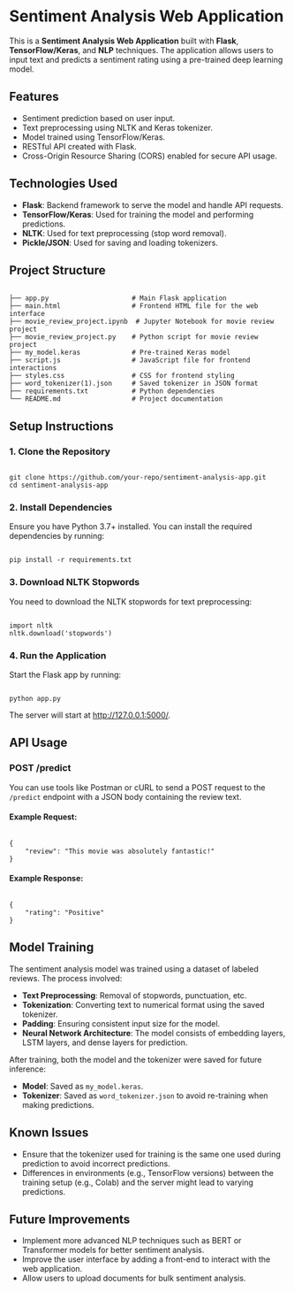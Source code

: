 <!DOCTYPE html>
<html lang="en">
<head>
    <meta charset="UTF-8">
    <meta name="viewport" content="width=device-width, initial-scale=1.0">
    <title>Sentiment Analysis Web Application</title>
</head>
<body>

<h1>Sentiment Analysis Web Application</h1>

<p>This is a <strong>Sentiment Analysis Web Application</strong> built with <strong>Flask</strong>, <strong>TensorFlow/Keras</strong>, and <strong>NLP</strong> techniques. The application allows users to input text and predicts a sentiment rating using a pre-trained deep learning model.</p>

<h2>Features</h2>
<ul>
    <li>Sentiment prediction based on user input.</li>
    <li>Text preprocessing using NLTK and Keras tokenizer.</li>
    <li>Model trained using TensorFlow/Keras.</li>
    <li>RESTful API created with Flask.</li>
    <li>Cross-Origin Resource Sharing (CORS) enabled for secure API usage.</li>
</ul>

<h2>Technologies Used</h2>
<ul>
    <li><strong>Flask</strong>: Backend framework to serve the model and handle API requests.</li>
    <li><strong>TensorFlow/Keras</strong>: Used for training the model and performing predictions.</li>
    <li><strong>NLTK</strong>: Used for text preprocessing (stop word removal).</li>
    <li><strong>Pickle/JSON</strong>: Used for saving and loading tokenizers.</li>
</ul>

<h2>Project Structure</h2>
<pre><code>
├── app.py                     # Main Flask application
├── main.html                  # Frontend HTML file for the web interface
├── movie_review_project.ipynb  # Jupyter Notebook for movie review project
├── movie_review_project.py    # Python script for movie review project
├── my_model.keras             # Pre-trained Keras model
├── script.js                  # JavaScript file for frontend interactions
├── styles.css                 # CSS for frontend styling
├── word_tokenizer(1).json     # Saved tokenizer in JSON format
├── requirements.txt           # Python dependencies
└── README.md                  # Project documentation
</code></pre>


<h2>Setup Instructions</h2>

<h3>1. Clone the Repository</h3>
<pre><code>
git clone https://github.com/your-repo/sentiment-analysis-app.git
cd sentiment-analysis-app
</code></pre>

<h3>2. Install Dependencies</h3>
<p>Ensure you have Python 3.7+ installed. You can install the required dependencies by running:</p>
<pre><code>
pip install -r requirements.txt
</code></pre>

<h3>3. Download NLTK Stopwords</h3>
<p>You need to download the NLTK stopwords for text preprocessing:</p>
<pre><code>
import nltk
nltk.download('stopwords')
</code></pre>

<h3>4. Run the Application</h3>
<p>Start the Flask app by running:</p>
<pre><code>
python app.py
</code></pre>
<p>The server will start at <a href="http://127.0.0.1:5000/" target="_blank">http://127.0.0.1:5000/</a>.</p>

<h2>API Usage</h2>

<h3>POST /predict</h3>
<p>You can use tools like Postman or cURL to send a POST request to the <code>/predict</code> endpoint with a JSON body containing the review text.</p>

<h4>Example Request:</h4>
<pre><code>
{
    "review": "This movie was absolutely fantastic!"
}
</code></pre>

<h4>Example Response:</h4>
<pre><code>
{
    "rating": "Positive"
}
</code></pre>

<h2>Model Training</h2>
<p>The sentiment analysis model was trained using a dataset of labeled reviews. The process involved:</p>
<ul>
    <li><strong>Text Preprocessing</strong>: Removal of stopwords, punctuation, etc.</li>
    <li><strong>Tokenization</strong>: Converting text to numerical format using the saved tokenizer.</li>
    <li><strong>Padding</strong>: Ensuring consistent input size for the model.</li>
    <li><strong>Neural Network Architecture</strong>: The model consists of embedding layers, LSTM layers, and dense layers for prediction.</li>
</ul>

<p>After training, both the model and the tokenizer were saved for future inference:</p>
<ul>
    <li><strong>Model</strong>: Saved as <code>my_model.keras</code>.</li>
    <li><strong>Tokenizer</strong>: Saved as <code>word_tokenizer.json</code> to avoid re-training when making predictions.</li>
</ul>

<h2>Known Issues</h2>
<ul>
    <li>Ensure that the tokenizer used for training is the same one used during prediction to avoid incorrect predictions.</li>
    <li>Differences in environments (e.g., TensorFlow versions) between the training setup (e.g., Colab) and the server might lead to varying predictions.</li>
</ul>

<h2>Future Improvements</h2>
<ul>
    <li>Implement more advanced NLP techniques such as BERT or Transformer models for better sentiment analysis.</li>
    <li>Improve the user interface by adding a front-end to interact with the web application.</li>
    <li>Allow users to upload documents for bulk sentiment analysis.</li>
</ul>

</body>
</html>
